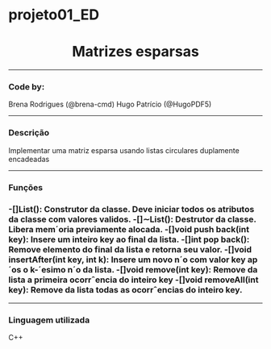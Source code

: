 # projeto01_ED
<h1 align="center">Matrizes esparsas</h1>
<hr>

<h3>Code by:</h3>
Brena Rodrigues (@brena-cmd)
Hugo Patrício (@HugoPDF5)

<hr>

<h3>Descrição</h3>
Implementar uma matriz esparsa usando listas circulares duplamente encadeadas

<hr>

<h3>Funções<h3>
-[]List(): Construtor da classe. Deve iniciar todos os atributos da classe com valores validos.
-[]∼List(): Destrutor da classe. Libera mem´oria previamente alocada.
-[]void push back(int key): Insere um inteiro key ao final da lista.
-[]int pop back(): Remove elemento do final da lista e retorna seu valor.
-[]void insertAfter(int key, int k): Insere um novo n´o com valor key ap´os o k-´esimo n´o da lista.
-[]void remove(int key): Remove da lista a primeira ocorrˆencia do inteiro key
-[]void removeAll(int key): Remove da lista todas as ocorrˆencias do inteiro key.

<hr>
<h3>Linguagem utilizada</h3>
C++
